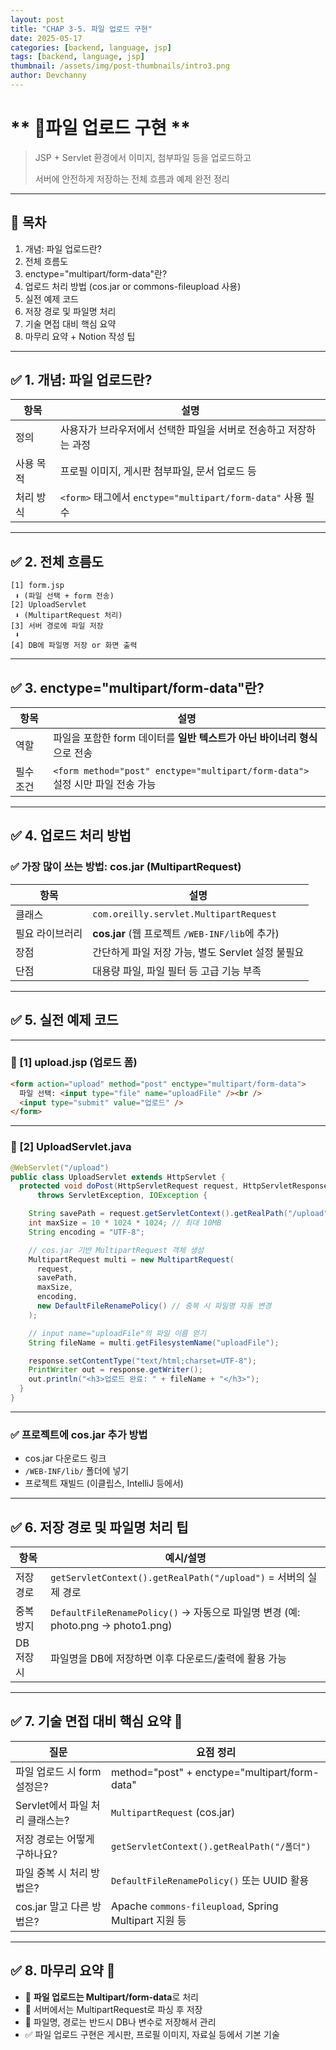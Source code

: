 ```yaml
---
layout: post
title: "CHAP 3-5. 파일 업로드 구현"
date: 2025-05-17
categories: [backend, language, jsp]
tags: [backend, language, jsp]
thumbnail: /assets/img/post-thumbnails/intro3.png
author: Devchanny
---
```



# ** 📌파일 업로드 구현 **

> JSP + Servlet 환경에서 이미지, 첨부파일 등을 업로드하고
> 
> 
> 서버에 안전하게 저장하는 전체 흐름과 예제 완전 정리
> 

---

## 🧩 목차

1. 개념: 파일 업로드란?
2. 전체 흐름도
3. enctype="multipart/form-data"란?
4. 업로드 처리 방법 (cos.jar or commons-fileupload 사용)
5. 실전 예제 코드
6. 저장 경로 및 파일명 처리
7. 기술 면접 대비 핵심 요약
8. 마무리 요약 + Notion 작성 팁

---

## ✅ 1. 개념: 파일 업로드란?

| 항목 | 설명 |
| --- | --- |
| 정의 | 사용자가 브라우저에서 선택한 파일을 서버로 전송하고 저장하는 과정 |
| 사용 목적 | 프로필 이미지, 게시판 첨부파일, 문서 업로드 등 |
| 처리 방식 | `<form>` 태그에서 `enctype="multipart/form-data"` 사용 필수 |

---

## ✅ 2. 전체 흐름도

```
[1] form.jsp
 ⬇ (파일 선택 + form 전송)
[2] UploadServlet
 ⬇ (MultipartRequest 처리)
[3] 서버 경로에 파일 저장
 ⬇
[4] DB에 파일명 저장 or 화면 출력
```

---

## ✅ 3. enctype="multipart/form-data"란?

| 항목 | 설명 |
| --- | --- |
| 역할 | 파일을 포함한 form 데이터를 **일반 텍스트가 아닌 바이너리 형식**으로 전송 |
| 필수 조건 | `<form method="post" enctype="multipart/form-data">` 설정 시만 파일 전송 가능 |

---

## ✅ 4. 업로드 처리 방법

### ✅ 가장 많이 쓰는 방법: **cos.jar (MultipartRequest)**

| 항목 | 설명 |
| --- | --- |
| 클래스 | `com.oreilly.servlet.MultipartRequest` |
| 필요 라이브러리 | **cos.jar** (웹 프로젝트 `/WEB-INF/lib`에 추가) |
| 장점 | 간단하게 파일 저장 가능, 별도 Servlet 설정 불필요 |
| 단점 | 대용량 파일, 파일 필터 등 고급 기능 부족 |

---

## ✅ 5. 실전 예제 코드

---

### 📄 [1] upload.jsp (업로드 폼)

```html
<form action="upload" method="post" enctype="multipart/form-data">
  파일 선택: <input type="file" name="uploadFile" /><br />
  <input type="submit" value="업로드" />
</form>
```

---

### 📄 [2] UploadServlet.java

```java
@WebServlet("/upload")
public class UploadServlet extends HttpServlet {
  protected void doPost(HttpServletRequest request, HttpServletResponse response)
      throws ServletException, IOException {

    String savePath = request.getServletContext().getRealPath("/upload"); // 저장 폴더 경로
    int maxSize = 10 * 1024 * 1024; // 최대 10MB
    String encoding = "UTF-8";

    // cos.jar 기반 MultipartRequest 객체 생성
    MultipartRequest multi = new MultipartRequest(
      request,
      savePath,
      maxSize,
      encoding,
      new DefaultFileRenamePolicy() // 중복 시 파일명 자동 변경
    );

    // input name="uploadFile"의 파일 이름 얻기
    String fileName = multi.getFilesystemName("uploadFile");

    response.setContentType("text/html;charset=UTF-8");
    PrintWriter out = response.getWriter();
    out.println("<h3>업로드 완료: " + fileName + "</h3>");
  }
}
```

---

### ✅ 프로젝트에 cos.jar 추가 방법

- cos.jar 다운로드 링크
- `/WEB-INF/lib/` 폴더에 넣기
- 프로젝트 재빌드 (이클립스, IntelliJ 등에서)

---

## ✅ 6. 저장 경로 및 파일명 처리 팁

| 항목 | 예시/설명 |
| --- | --- |
| 저장 경로 | `getServletContext().getRealPath("/upload")` = 서버의 실제 경로 |
| 중복 방지 | `DefaultFileRenamePolicy()` → 자동으로 파일명 변경 (예: photo.png → photo1.png) |
| DB 저장 시 | 파일명을 DB에 저장하면 이후 다운로드/출력에 활용 가능 |

---

## ✅ 7. 기술 면접 대비 핵심 요약 💬

| 질문 | 요점 정리 |
| --- | --- |
| 파일 업로드 시 form 설정은? | method="post" + enctype="multipart/form-data" |
| Servlet에서 파일 처리 클래스는? | `MultipartRequest` (cos.jar) |
| 저장 경로는 어떻게 구하나요? | `getServletContext().getRealPath("/폴더")` |
| 파일 중복 시 처리 방법은? | `DefaultFileRenamePolicy()` 또는 UUID 활용 |
| cos.jar 말고 다른 방법은? | Apache `commons-fileupload`, Spring Multipart 지원 등 |

---

## ✅ 8. 마무리 요약 🧠

- 📁 **파일 업로드는 Multipart/form-data**로 처리
- 🔧 서버에서는 MultipartRequest로 파싱 후 저장
- 📌 파일명, 경로는 반드시 DB나 변수로 저장해서 관리
- ✅ 파일 업로드 구현은 게시판, 프로필 이미지, 자료실 등에서 기본 기술
